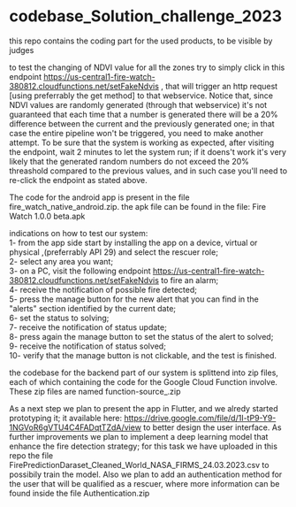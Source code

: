 # codebase_Solution_challenge_2023
this repo contains the coding part for the used products, to be visible by judges

to test the changing of NDVI value for all the zones try to simply click in this endpoint https://us-central1-fire-watch-380812.cloudfunctions.net/setFakeNdvis , that will trigger an http request [using preferrably the get method] to that webservice. Notice that, since NDVI values are randomly generated (through that webservice) it's not guaranteed that each time that a number is generated there will be a 20% difference between the current and the previously generated one; in that case the entire pipeline won't be triggered, you need to make another attempt.
To be sure that the system is working as expected, after visiting the endpoint, wait 2 minutes to let the system run; if it doens't work it's very likely that the generated random numbers do not exceed the 20% threashold compared to the previous values, and in such case you'll need to re-click the endpoint as stated above.

The code for the android app is present in the file fire_watch_native_android.zip.
the apk file can be found in the file: Fire Watch 1.0.0 beta.apk

indications on how to test our system: \
1- from the app side start by installing the app on a device, virtual or physical ,(preferrably API 29) and select the rescuer role;\
2- select any area you want;\
3- on a PC, visit the following endpoint https://us-central1-fire-watch-380812.cloudfunctions.net/setFakeNdvis to fire an alarm;\
4- receive the notification of possible fire detected;\
5- press the manage button for the new alert that you can find in the "alerts" section identified by the current date;\
6- set the status to solving;\
7- receive the notification of status update;\
8- press again the manage button to set the status of the alert to solved;\
9- receive the notification of status solved;\
10- verify that the manage button is not clickable, and the test is finished.


the codebase for the backend part of our system is splittend into zip files, each of which containing the code for the Google Cloud Function involve.
These zip files are named function-source_<function name>.zip


As a next step we plan to present the app in Flutter, and we alredy started prototyping it; it available here: https://drive.google.com/file/d/1I-tP9-Y9-1NGVoR6gVTU4C4FADqtTZdA/view to better design the user interface.
As further improvements we plan to implement a deep learning model that enhance the fire detection strategy; for this task we have uploaded in this repo the file FirePredictionDaraset_Cleaned_World_NASA_FIRMS_24.03.2023.csv to possibily train the model.
Also we plan to add an authentication method for the user that will be qualified as a rescuer, where more information can be found inside the file Authentication.zip
